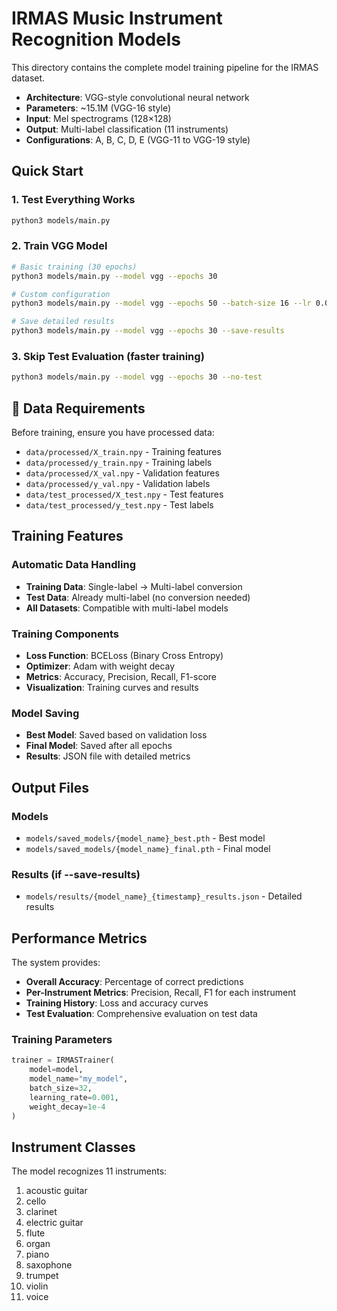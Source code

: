 # IRMAS Music Instrument Recognition Models

This directory contains the complete model training pipeline for the IRMAS dataset.

- **Architecture**: VGG-style convolutional neural network
- **Parameters**: ~15.1M (VGG-16 style)
- **Input**: Mel spectrograms (128×128)
- **Output**: Multi-label classification (11 instruments)
- **Configurations**: A, B, C, D, E (VGG-11 to VGG-19 style)


## Quick Start

### 1. Test Everything Works
```bash
python3 models/main.py
```

### 2. Train VGG Model
```bash
# Basic training (30 epochs)
python3 models/main.py --model vgg --epochs 30

# Custom configuration
python3 models/main.py --model vgg --epochs 50 --batch-size 16 --lr 0.0005 --config C

# Save detailed results
python3 models/main.py --model vgg --epochs 30 --save-results
```
### 3. Skip Test Evaluation (faster training)
```bash
python3 models/main.py --model vgg --epochs 30 --no-test
```

## 🔧 Data Requirements

Before training, ensure you have processed data:
- `data/processed/X_train.npy` - Training features
- `data/processed/y_train.npy` - Training labels
- `data/processed/X_val.npy` - Validation features
- `data/processed/y_val.npy` - Validation labels
- `data/test_processed/X_test.npy` - Test features
- `data/test_processed/y_test.npy` - Test labels

## Training Features

### Automatic Data Handling
- **Training Data**: Single-label → Multi-label conversion
- **Test Data**: Already multi-label (no conversion needed)
- **All Datasets**: Compatible with multi-label models

### Training Components
- **Loss Function**: BCELoss (Binary Cross Entropy)
- **Optimizer**: Adam with weight decay
- **Metrics**: Accuracy, Precision, Recall, F1-score
- **Visualization**: Training curves and results

### Model Saving
- **Best Model**: Saved based on validation loss
- **Final Model**: Saved after all epochs
- **Results**: JSON file with detailed metrics

## Output Files

### Models
- `models/saved_models/{model_name}_best.pth` - Best model
- `models/saved_models/{model_name}_final.pth` - Final model

### Results (if --save-results)
- `models/results/{model_name}_{timestamp}_results.json` - Detailed results

## Performance Metrics

The system provides:
- **Overall Accuracy**: Percentage of correct predictions
- **Per-Instrument Metrics**: Precision, Recall, F1 for each instrument
- **Training History**: Loss and accuracy curves
- **Test Evaluation**: Comprehensive evaluation on test data

### Training Parameters
```python
trainer = IRMASTrainer(
    model=model,
    model_name="my_model",
    batch_size=32,
    learning_rate=0.001,
    weight_decay=1e-4
)
```

## Instrument Classes

The model recognizes 11 instruments:
1. acoustic guitar
2. cello
3. clarinet
4. electric guitar
5. flute
6. organ
7. piano
8. saxophone
9. trumpet
10. violin
11. voice
